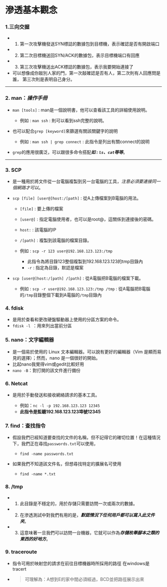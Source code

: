 # 滲透基本觀念
### 1.三向交握
* 1. 第一次攻擊機發送SYN標誌的數據包到目標機，表示確認是否有開啟端口
* 2. 第二次目標機送回SYN/ACK的數據包，表示目標機端口有回應
* 3. 第三次攻擊機送出ACK標誌的數據包，表示我要開始連接了
* 可以想像成你敲別人家的門，第一次敲確認是否有人，第二次則有人回應問是誰，
第三次則是表明自己身分。
---
### 2. man：*操作手冊*
* `man [tools]` : man是一個說明書，他可以查看該工具的詳細使用說明。
    
    * 例如 : `man ssh` : 則可以看到ssh完整的說明。
* 也可以配合`grep [keyword]`來篩選有關該關鍵字的說明
    
    * 例如 : `man ssh | grep connect` : 此指令是列出有關connect的說明
* `grep`的應用很廣泛，可以跟很多命令搭配***如 : `ls`、`cat`等等***。
---
### 3. SCP
* 是一種用於將文件從一台電腦複製到另一台電腦的工具，*注意必須要連接同一個網路才可以*。

* `scp [file] [user@]host:/[path]` : 從A上傳檔案到B電腦的用法。

    * `[file]` : 要上傳的檔案
    * `[user@]` : 指定電腦使用者，也可以是root@，這關係到連接後的密碼。
    * `host:` : 該電腦的IP
    * `/[path]` : 複製到該電腦的檔案目錄。
    * 例如 : `scp -r 123 user@192.168.123.123:/tmp`
      
      *  此指令為將目錄123整個複製到192.168.123.123的tmp目錄內
      *  `-r` : 指定為目錄，默認是檔案
 * `scp [user@]host:/[path] /[path]` : 從A電腦把B電腦的檔案下載。
  
   * 例如 : `scp -r user@192.168.123.123:/tmp /tmp` : 從A電腦把B電腦的`/tmp`目錄整個下載到A電腦的`/tmp`目錄內

### 4. fdisk
* 是用於查看和更改硬盤驅動器上使用的分區方案的命令。
* `fdisk -l `：用來列出當前分區

### 5. nano：文字編輯器
* 是一個易於使用的 Linux 文本編輯器。可以說有更好的編輯器（Vim 是顯而易見的選擇）；然而，nano 是一個很好的開始。
* 比起nano我覺得vim或gedit比較好用 
* `nano -B`：對打開的該文件進行備份

### 6. Netcat
* 是用於手動發送和接收網絡請求的基本工具。
  
  * 例如：`nc -l -p 192.168.123.123 12345`
  * **此指令是監聽192.168.123.123埠號12345**

### 7. find：查找指令
* 假設我們已經知道要查找的文件的名稱，但不記得它的確切位置！在這種情況下，我們正在尋找`passwords.txt`可以使用，
  
  * `find -name passwords.txt`

* 如果我們不知道該文件名，但想尋找特定的擴展名可使用

    * `find -name *.txt`

### 8. /tmp
* 1. 此目錄是不穩定的，用於存儲只需要訪問一次或兩次的數據。
* 2. 在滲透測試中對我們有用的是，***默認情況下任何用戶都可以寫入此文件夾***。
* 3. 這意味著一旦我們可以訪問一台機器，它就可以作為***存儲枚舉腳本之類的東西的好地方***。
  
### 9. traceroute
* 指令可用於映射您的請求在前往目標機器時所採用的路徑
在windows是tracert
* >可理解為：A想到E的家中間必須經過，BCD並把路徑展示出來
